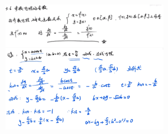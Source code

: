 ![](../../photo/Pasted%20image%2020240325164918.png)
![](../../photo/Pasted%20image%2020240325165225.png)
